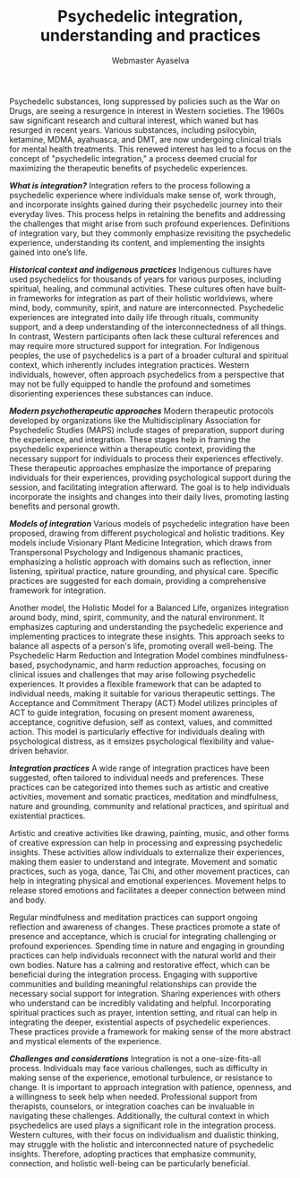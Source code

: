 ﻿---
publishDate: 2024-06-25T00:00:00Z
author: Webmaster Ayaselva
title: Psychedelic integration, understanding and practices
excerpt: incorporating profound insights into everyday life effectively
image: ~/assets/images/blog/blog010-psychedelic-integration-understanding-and-practices.jpg
category: Health
tags:
  - Healh
  - Science
  - Spirituality
metadata:
  canonical: https://www.ayaselva.com/blog010-psychedelic-integration-understanding-and-practices
---

Psychedelic substances, long suppressed by policies such as the War on Drugs, are seeing a resurgence in interest in Western societies. The 1960s saw significant research and cultural interest, which waned but has resurged in recent years. Various substances, including psilocybin, ketamine, MDMA, ayahuasca, and DMT, are now undergoing clinical trials for mental health treatments. This renewed interest has led to a focus on the concept of "psychedelic integration," a process deemed crucial for maximizing the therapeutic benefits of psychedelic experiences.

***What is integration?***
Integration refers to the process following a psychedelic experience where individuals make sense of, work through, and incorporate insights gained during their psychedelic journey into their everyday lives. This process helps in retaining the benefits and addressing the challenges that might arise from such profound experiences. Definitions of integration vary, but they commonly emphasize revisiting the psychedelic experience, understanding its content, and implementing the insights gained into one’s life.

***Historical context and indigenous practices***
Indigenous cultures have used psychedelics for thousands of years for various purposes, including spiritual, healing, and communal activities. These cultures often have built-in frameworks for integration as part of their holistic worldviews, where mind, body, community, spirit, and nature are interconnected. Psychedelic experiences are integrated into daily life through rituals, community support, and a deep understanding of the interconnectedness of all things. In contrast, Western participants often lack these cultural references and may require more structured support for integration. For Indigenous peoples, the use of psychedelics is a part of a broader cultural and spiritual context, which inherently includes integration practices. Western individuals, however, often approach psychedelics from a perspective that may not be fully equipped to handle the profound and sometimes disorienting experiences these substances can induce.

***Modern psychotherapeutic approaches***
Modern therapeutic protocols developed by organizations like the Multidisciplinary Association for Psychedelic Studies (MAPS) include stages of preparation, support during the experience, and integration. These stages help in framing the psychedelic experience within a therapeutic context, providing the necessary support for individuals to process their experiences effectively. These therapeutic approaches emphasize the importance of preparing individuals for their experiences, providing psychological support during the session, and facilitating integration afterward. The goal is to help individuals incorporate the insights and changes into their daily lives, promoting lasting benefits and personal growth.

***Models of integration***
Various models of psychedelic integration have been proposed, drawing from different psychological and holistic traditions. Key models include Visionary Plant Medicine Integration, which draws from Transpersonal Psychology and Indigenous shamanic practices, emphasizing a holistic approach with domains such as reflection, inner listening, spiritual practice, nature grounding, and physical care. Specific practices are suggested for each domain, providing a comprehensive framework for integration.

Another model, the Holistic Model for a Balanced Life, organizes integration around body, mind, spirit, community, and the natural environment. It emphasizes capturing and understanding the psychedelic experience and implementing practices to integrate these insights. This approach seeks to balance all aspects of a person's life, promoting overall well-being. The Psychedelic Harm Reduction and Integration Model combines mindfulness-based, psychodynamic, and harm reduction approaches, focusing on clinical issues and challenges that may arise following psychedelic experiences. It provides a flexible framework that can be adapted to individual needs, making it suitable for various therapeutic settings. The Acceptance and Commitment Therapy (ACT) Model utilizes principles of ACT to guide integration, focusing on present moment awareness, acceptance, cognitive defusion, self as context, values, and committed action. This model is particularly effective for individuals dealing with psychological distress, as it emsizes psychological flexibility and value-driven behavior.

***Integration practices***
A wide range of integration practices have been suggested, often tailored to individual needs and preferences. These practices can be categorized into themes such as artistic and creative activities, movement and somatic practices, meditation and mindfulness, nature and grounding, community and relational practices, and spiritual and existential practices.

Artistic and creative activities like drawing, painting, music, and other forms of creative expression can help in processing and expressing psychedelic insights. These activities allow individuals to externalize their experiences, making them easier to understand and integrate. Movement and somatic practices, such as yoga, dance, Tai Chi, and other movement practices, can help in integrating physical and emotional experiences. Movement helps to release stored emotions and facilitates a deeper connection between mind and body.

Regular mindfulness and meditation practices can support ongoing reflection and awareness of changes. These practices promote a state of presence and acceptance, which is crucial for integrating challenging or profound experiences. Spending time in nature and engaging in grounding practices can help individuals reconnect with the natural world and their own bodies. Nature has a calming and restorative effect, which can be beneficial during the integration process. Engaging with supportive communities and building meaningful relationships can provide the necessary social support for integration. Sharing experiences with others who understand can be incredibly validating and helpful. Incorporating spiritual practices such as prayer, intention setting, and ritual can help in integrating the deeper, existential aspects of psychedelic experiences. These practices provide a framework for making sense of the more abstract and mystical elements of the experience.

***Challenges and considerations***
Integration is not a one-size-fits-all process. Individuals may face various challenges, such as difficulty in making sense of the experience, emotional turbulence, or resistance to change. It is important to approach integration with patience, openness, and a willingness to seek help when needed. Professional support from therapists, counselors, or integration coaches can be invaluable in navigating these challenges. Additionally, the cultural context in which psychedelics are used plays a significant role in the integration process. Western cultures, with their focus on individualism and dualistic thinking, may struggle with the holistic and interconnected nature of psychedelic insights. Therefore, adopting practices that emphasize community, connection, and holistic well-being can be particularly beneficial.

